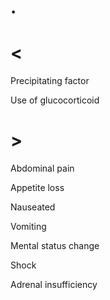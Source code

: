# .

# <

Precipitating factor

Use of glucocorticoid

# >

Abdominal pain

Appetite loss

Nauseated

Vomiting

Mental status change

Shock

Adrenal insufficiency
